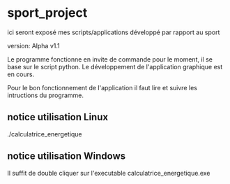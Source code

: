 # sport_project
ici seront exposé mes scripts/applications développé par rapport au sport

version: Alpha v1.1

Le programme fonctionne en invite de commande pour le moment, il se base sur le script python.
Le développement de l'application graphique est en cours.

Pour le bon fonctionnement de l'application il faut lire et suivre les intructions du programme.

## notice utilisation Linux
./calculatrice_energetique

## notice utilisation Windows
Il suffit de double cliquer sur l'executable calculatrice_energetique.exe
